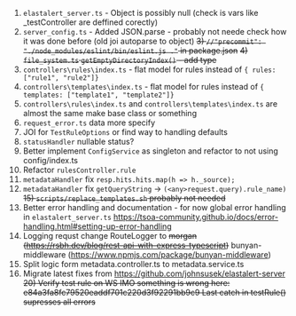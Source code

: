 1) `elastalert_server.ts` - Object is possibly null (check is vars like _testController are deffined corectly)
2) `server_config.ts` - Added JSON.parse - probably not neede check how it was done before (old joi autoparse to object)
~~3) `//"precommit": "./node_modules/eslint/bin/eslint.js ."` in package.json~~
~~4) `file_system.ts` `getEmptyDirectoryIndex()` - add type~~
5) `controllers\rules\index.ts` - flat model for rules instead of `{ rules: ["rule1", "rule2"]}`
6) `controllers\templates\index.ts` - flat model for rules instead of `{ templates: ["template1", "template2"]}`
7) `controllers\rules\index.ts` and `controllers\templates\index.ts` are almost the same make base class or something
8) `request_error.ts` data more specify
9) JOI for `TestRuleOptions` or find way to handling defaults
10) `statusHandler` nullable status?
11) Better implement `ConfigService` as singleton and refactor to not using config/index.ts
12) Refactor `rulesController.rule`
13) `metadataHandler` fix `resp.hits.hits.map(h => h._source);`
14) `metadataHandler` fix `getQueryString` -> `(<any>request.query).rule_name)`
~~15) `scripts/replace_templates.sh` probably not needed~~
16) Better error handling and documentation - for now global error handling in `elastalert_server.ts` https://tsoa-community.github.io/docs/error-handling.html#setting-up-error-handling
17) Logging requst change RouteLogger to ~~morgan (https://rsbh.dev/blog/rest-api-with-express-typescript)~~ bunyan-middleware (https://www.npmjs.com/package/bunyan-middleware)
18) Split logic form metadata.controller.ts to metadata.service.ts 
19) Migrate latest fixes from https://github.com/johnsusek/elastalert-server
~~20) Verify test rule on WS
IMO something is wrong here: e84a3fa8fc79520eaddf701c220d3f92291bb9c9
Last catch in testRule() supresses all errors~~
